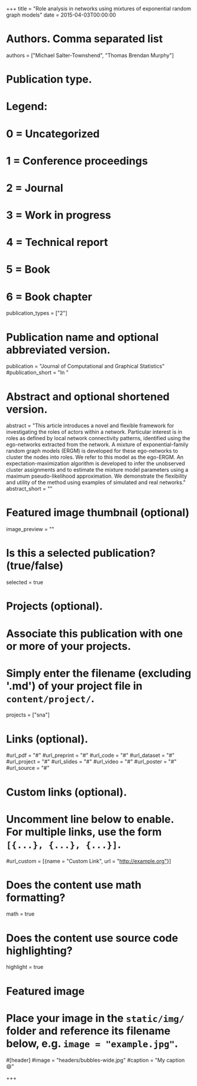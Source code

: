 +++
title = "Role analysis in networks using mixtures of exponential random graph models"
date = 2015-04-03T00:00:00

# Authors. Comma separated list
authors = ["Michael Salter-Townshend", "Thomas Brendan Murphy"]

# Publication type.
# Legend:
# 0 = Uncategorized
# 1 = Conference proceedings
# 2 = Journal
# 3 = Work in progress
# 4 = Technical report
# 5 = Book
# 6 = Book chapter
publication_types = ["2"]

# Publication name and optional abbreviated version.
publication = "Journal of Computational and Graphical Statistics"
#publication_short = "In "

# Abstract and optional shortened version.
abstract = "This article introduces a novel and flexible framework for investigating the roles of actors within a network. Particular interest is in roles as defined by local network connectivity patterns, identified using the ego-networks extracted from the network. A mixture of exponential-family random graph models (ERGM) is developed for these ego-networks to cluster the nodes into roles. We refer to this model as the ego-ERGM. An expectation-maximization algorithm is developed to infer the unobserved cluster assignments and to estimate the mixture model parameters using a maximum pseudo-likelihood approximation. We demonstrate the flexibility and utility of the method using examples of simulated and real networks."
abstract_short = ""

# Featured image thumbnail (optional)
image_preview = ""

# Is this a selected publication? (true/false)
selected = true

# Projects (optional).
#   Associate this publication with one or more of your projects.
#   Simply enter the filename (excluding '.md') of your project file in `content/project/`.
projects = ["sna"]

# Links (optional).
#url_pdf = "#"
#url_preprint = "#"
#url_code = "#"
#url_dataset = "#"
#url_project = "#"
#url_slides = "#"
#url_video = "#"
#url_poster = "#"
#url_source = "#"

# Custom links (optional).
#   Uncomment line below to enable. For multiple links, use the form `[{...}, {...}, {...}]`.
#url_custom = [{name = "Custom Link", url = "http://example.org"}]

# Does the content use math formatting?
math = true

# Does the content use source code highlighting?
highlight = true

# Featured image
# Place your image in the `static/img/` folder and reference its filename below, e.g. `image = "example.jpg"`.
#[header]
#image = "headers/bubbles-wide.jpg"
#caption = "My caption :smile:"

+++

